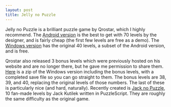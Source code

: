 ```yaml
---
layout: post
title: Jelly no Puzzle
---
```


Jelly no Puzzle is a brilliant puzzle game by Qrostar, which I highly recommend. The [Android version](https://play.google.com/store/apps/details?id=com.jellycrew.jellynopuzzle&hl=en) is the best to get with 70 levels by the designer, and is fairly cheap (the first few levels are free as a demo). The [Windows version](http://qrostar.skr.jp/en/jelly/) has the original 40 levels, a subset of the Android version, and is free. 

Qrostar also released 3 bonus levels which were previously hosted on his website and are no longer there, but he gave me permission to share them. [Here](https://github.com/JoeltheFox/joelthefox.github.io/blob/master/jelly1000.zip?raw=true) is a zip of the Windows version including the bonus levels, with a completed save file so you can go straight to them. The bonus levels are 38, 39, and 40, replacing the original levels of those numbers. The last of these is particularly nice (and hard, naturally). Recently created is [Jack no Puzzle](https://jackkutilek.itch.io/jack-no-puzzle), 10 fan-made levels by Jack Kutilek written in PuzzleScript. They are roughly the same difficulty as the original game.
